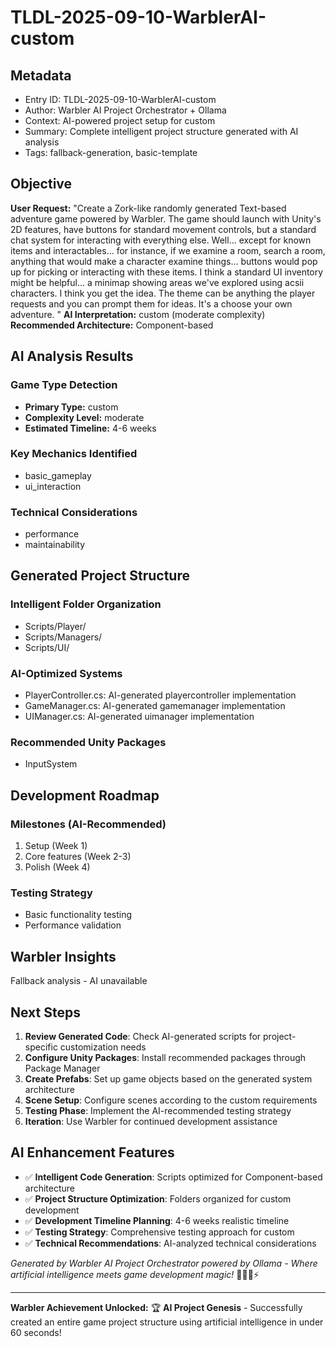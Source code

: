 # TLDL-2025-09-10-WarblerAI-custom

## Metadata
- Entry ID: TLDL-2025-09-10-WarblerAI-custom
- Author: Warbler AI Project Orchestrator + Ollama
- Context: AI-powered project setup for custom
- Summary: Complete intelligent project structure generated with AI analysis
- Tags: fallback-generation, basic-template

## Objective
**User Request:** "Create a Zork-like randomly generated Text-based adventure game powered by Warbler. The game should launch with Unity's 2D features, have buttons for standard movement controls, but a standard chat system for interacting with everything else. Well... except for known items and interactables... for instance, if we examine a room, search a room, anything that would make a character examine things... buttons would pop up for picking or interacting with these items. I think a standard UI inventory might be helpful... a minimap showing areas we've  explored using acsii characters. I think you get the idea. The theme can be anything the player  requests and you can prompt them for ideas. It's a choose your own adventure. "
**AI Interpretation:** custom (moderate complexity)
**Recommended Architecture:** Component-based

## AI Analysis Results
### Game Type Detection
- **Primary Type:** custom
- **Complexity Level:** moderate
- **Estimated Timeline:** 4-6 weeks

### Key Mechanics Identified
- basic_gameplay
- ui_interaction

### Technical Considerations
- performance
- maintainability

## Generated Project Structure
### Intelligent Folder Organization
- Scripts/Player/
- Scripts/Managers/
- Scripts/UI/

### AI-Optimized Systems
- PlayerController.cs: AI-generated playercontroller implementation
- GameManager.cs: AI-generated gamemanager implementation
- UIManager.cs: AI-generated uimanager implementation

### Recommended Unity Packages
- InputSystem

## Development Roadmap
### Milestones (AI-Recommended)
1. Setup (Week 1)
2. Core features (Week 2-3)
3. Polish (Week 4)

### Testing Strategy
- Basic functionality testing
- Performance validation

## Warbler Insights
Fallback analysis - AI unavailable

## Next Steps
1. **Review Generated Code**: Check AI-generated scripts for project-specific customization needs
2. **Configure Unity Packages**: Install recommended packages through Package Manager
3. **Create Prefabs**: Set up game objects based on the generated system architecture
4. **Scene Setup**: Configure scenes according to the custom requirements
5. **Testing Phase**: Implement the AI-recommended testing strategy
6. **Iteration**: Use Warbler for continued development assistance

## AI Enhancement Features
- ✅ **Intelligent Code Generation**: Scripts optimized for Component-based architecture
- ✅ **Project Structure Optimization**: Folders organized for custom development
- ✅ **Development Timeline Planning**: 4-6 weeks realistic timeline
- ✅ **Testing Strategy**: Comprehensive testing approach for custom
- ✅ **Technical Recommendations**: AI-analyzed technical considerations

*Generated by Warbler AI Project Orchestrator powered by Ollama - Where artificial intelligence meets game development magic!* 🧙‍♂️🤖⚡

---
**Warbler Achievement Unlocked:** 🏆 **AI Project Genesis** - Successfully created an entire game project structure using artificial intelligence in under 60 seconds!
